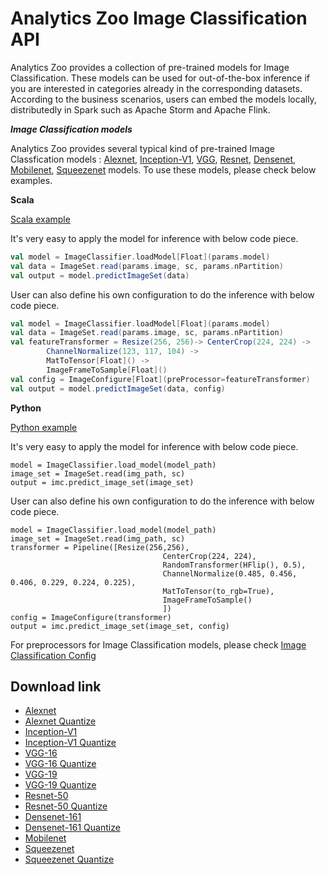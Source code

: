 # Analytics Zoo Image Classification API

Analytics Zoo provides a collection of pre-trained models for Image Classification. These models can be used for out-of-the-box inference if you are interested in categories already in the corresponding datasets. According to the business scenarios, users can embed the models locally, distributedly in Spark such as Apache Storm and Apache Flink.

***Image Classification models***

Analytics Zoo provides several typical kind of pre-trained Image Classfication models : [Alexnet](http://papers.nips.cc/paper/4824-imagenet-classification-with-deep-convolutional-neural-networksese), [Inception-V1](https://arxiv.org/abs/1409.4842), [VGG](https://arxiv.org/abs/1409.1556), [Resnet](https://arxiv.org/abs/1512.03385), [Densenet](https://arxiv.org/abs/1608.06993), [Mobilenet](https://arxiv.org/abs/1704.04861), [Squeezenet](https://arxiv.org/abs/1602.07360) models. To use these models, please check below examples.


**Scala**


[Scala example](https://github.com/intel-analytics/zoo/tree/master/zoo/src/main/scala/com/intel/analytics/zoo/examples/imageclassification)

It's very easy to apply the model for inference with below code piece.

```scala
val model = ImageClassifier.loadModel[Float](params.model)
val data = ImageSet.read(params.image, sc, params.nPartition)
val output = model.predictImageSet(data)
```

User can also define his own configuration to do the inference with below code piece.

```scala
val model = ImageClassifier.loadModel[Float](params.model)
val data = ImageSet.read(params.image, sc, params.nPartition)
val featureTransformer = Resize(256, 256)-> CenterCrop(224, 224) ->
        ChannelNormalize(123, 117, 104) ->
        MatToTensor[Float]() ->
        ImageFrameToSample[Float]()
val config = ImageConfigure[Float](preProcessor=featureTransformer)        
val output = model.predictImageSet(data, config)
```

**Python**

[Python example](https://github.com/intel-analytics/zoo/tree/master/pyzoo/zoo/examples/imageclassification)

It's very easy to apply the model for inference with below code piece.
```
model = ImageClassifier.load_model(model_path)
image_set = ImageSet.read(img_path, sc)
output = imc.predict_image_set(image_set)
```

User can also define his own configuration to do the inference with below code piece.
```
model = ImageClassifier.load_model(model_path)
image_set = ImageSet.read(img_path, sc)
transformer = Pipeline([Resize(256,256),
                                  CenterCrop(224, 224),
                                  RandomTransformer(HFlip(), 0.5),
                                  ChannelNormalize(0.485, 0.456, 0.406, 0.229, 0.224, 0.225),
                                  MatToTensor(to_rgb=True),
                                  ImageFrameToSample()
                                  ])
config = ImageConfigure(transformer)
output = imc.predict_image_set(image_set, config)
```
    
For preprocessors for Image Classification models, please check [Image Classification Config](https://github.com/intel-analytics/zoo/blob/master/zoo/src/main/scala/com/intel/analytics/zoo/models/image/imageclassification/ImageClassificationConfig.scala)

## Download link

* [Alexnet](https://s3-ap-southeast-1.amazonaws.com/analytics-zoo-models/imageclassification/imagenet/analytics-zoo_alexnet_imagenet_0.1.0)
* [Alexnet Quantize](https://s3-ap-southeast-1.amazonaws.com/analytics-zoo-models/imageclassification/imagenet/analytics-zoo_alexnet-quantize_imagenet_0.1.0)
* [Inception-V1](https://s3-ap-southeast-1.amazonaws.com/analytics-zoo-models/imageclassification/imagenet/analytics-zoo_inception-v1_imagenet_0.1.0)
* [Inception-V1 Quantize](https://s3-ap-southeast-1.amazonaws.com/analytics-zoo-models/imageclassification/imagenet/analytics-zoo_inception-v1-quantize_imagenet_0.1.0)
* [VGG-16](https://s3-ap-southeast-1.amazonaws.com/analytics-zoo-models/imageclassification/imagenet/analytics-zoo_vgg-16_imagenet_0.1.0)
* [VGG-16 Quantize](https://s3-ap-southeast-1.amazonaws.com/analytics-zoo-models/imageclassification/imagenet/analytics-zoo_vgg-16-quantize_imagenet_0.1.0)
* [VGG-19](https://s3-ap-southeast-1.amazonaws.com/analytics-zoo-models/imageclassification/imagenet/analytics-zoo_vgg-19_imagenet_0.1.0)
* [VGG-19 Quantize](https://s3-ap-southeast-1.amazonaws.com/analytics-zoo-models/imageclassification/imagenet/analytics-zoo_vgg-19-quantize_imagenet_0.1.0)
* [Resnet-50](https://s3-ap-southeast-1.amazonaws.com/analytics-zoo-models/imageclassification/imagenet/analytics-zoo_resnet-50_imagenet_0.1.0)
* [Resnet-50 Quantize](https://s3-ap-southeast-1.amazonaws.com/analytics-zoo-models/imageclassification/imagenet/analytics-zoo_resnet-50-quantize_imagenet_0.1.0)
* [Densenet-161](https://s3-ap-southeast-1.amazonaws.com/analytics-zoo-models/imageclassification/imagenet/analytics-zoo_densenet-161_imagenet_0.1.0)
* [Densenet-161 Quantize](https://s3-ap-southeast-1.amazonaws.com/analytics-zoo-models/imageclassification/imagenet/analytics-zoo_densenet-161-quantize_imagenet_0.1.0)
* [Mobilenet](https://s3-ap-southeast-1.amazonaws.com/analytics-zoo-models/imageclassification/imagenet/analytics-zoo_mobilenet_imagenet_0.1.0)
* [Squeezenet](https://s3-ap-southeast-1.amazonaws.com/analytics-zoo-models/imageclassification/imagenet/analytics-zoo_squeezenet_imagenet_0.1.0)
* [Squeezenet Quantize](https://s3-ap-southeast-1.amazonaws.com/analytics-zoo-models/imageclassification/imagenet/analytics-zoo_squeezenet-quantize_imagenet_0.1.0)